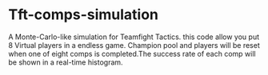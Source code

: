 # Tft-comps-simulation
A Monte-Carlo-like simulation  for Teamfight Tactics.  this code allow you put 8 Virtual players in a endless game.  Champion pool and players will be reset  when one of eight comps is completed.The success rate of each comp will be shown in a real-time histogram.
